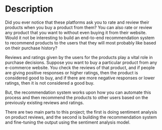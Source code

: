 
# Description
Did you ever notice that these platforms ask you to rate and review their products when you buy a product from them? You can also rate or review any product that you want to without even buying it from their website.
Would it not be interesting to build an end-to-end recommendation system to recommend products to the users that they will most probably like based on their purchase history?
 
Reviews and ratings given by the users for the products play a vital role in purchase decisions. Suppose you want to buy a particular product from any e-commerce website. You check the reviews of that product, and if people are giving positive responses or higher ratings, then the product is considered good to buy, and if there are more negative responses or lower ratings, then it is not considered a good buy. 

 But, the recommendation system works upon how you can automate this process and then recommend the products to other users based on the previously existing reviews and ratings.
 
There are two main parts to this project; the first is doing sentiment analysis on product reviews, and the second is building the recommendation system and fine-tuning the output using the sentiment analysis model. 
